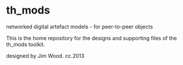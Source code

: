 th_mods
=======

networked digital artefact models - for peer-to-peer objects



This is the home repository for the designs and supporting files of the th_mods toolkit.

designed by Jim Wood. cc.2013
